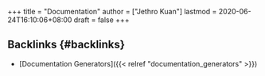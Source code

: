 +++
title = "Documentation"
author = ["Jethro Kuan"]
lastmod = 2020-06-24T16:10:06+08:00
draft = false
+++

## Backlinks {#backlinks}

- [Documentation Generators]({{< relref "documentation_generators" >}})
